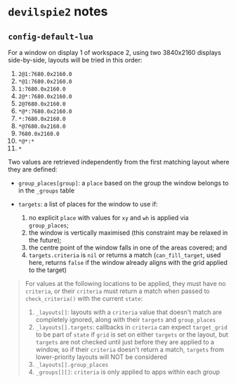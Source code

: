 # `devilspie2` notes

## `config-default-lua`

For a window on display 1 of workspace 2, using two 3840x2160 displays
side-by-side, layouts will be tried in this order:

1. `2@1:7680.0x2160.0`
2. `*@1:7680.0x2160.0`
3. `1:7680.0x2160.0`
4. `2@*:7680.0x2160.0`
5. `2@7680.0x2160.0`
6. `*@*:7680.0x2160.0`
7. `*:7680.0x2160.0`
8. `*@7680.0x2160.0`
9. `7680.0x2160.0`
10. `*@*:*`
11. `*`

Two values are retrieved independently from the first matching layout where they
are defined:

- `group_places[group]`: a `place` based on the group the window belongs to in
  the `_groups` table

- `targets`: a list of places for the window to use if:

  1. no explicit `place` with values for `xy` and `wh` is applied via
     `group_places`;
  2. the window is vertically maximised (this constraint may be relaxed in the
     future);
  3. the centre point of the window falls in one of the areas covered; and
  4. `targets.criteria` is `nil` or returns a match (`can_fill_target`, used
     here, returns `false` if the window already aligns with the grid applied to
     the target)

> For values at the following locations to be applied, they must have no
> `criteria`, or their `criteria` must return a match when passed to
> `check_criteria()` with the current `state`:
>
>   1. `_layouts[]`: layouts with a `criteria` value that doesn't match are
>      completely ignored, along with their `targets` and `group_places`
>   2. `_layouts[].targets`: callbacks in `criteria` can expect `target_grid` to
>      be part of `state` if `grid` is set on either `targets` or the layout,
>      but `targets` are not checked until just before they are applied to a
>      window, so if their `criteria` doesn't return a match, `targets` from
>      lower-priority layouts will NOT be considered
>   3. `_layouts[].group_places`
>   4. `_groups[][]`: `criteria` is only applied to apps within each group

